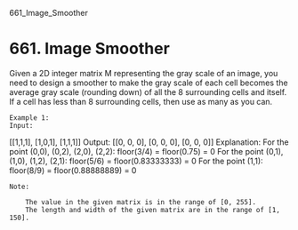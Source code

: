 661_Image_Smoother
# 661. Image Smoother

Given a 2D integer matrix M representing the gray scale of an image, you need to design a
        smoother to make the gray scale of each cell becomes the average gray scale (rounding down)
        of all the 8 surrounding cells and itself. If a cell has less than 8 surrounding cells, then
        use as many as you can.

    Example 1:
    Input:
[[1,1,1],
 [1,0,1],
 [1,1,1]]
Output:
[[0, 0, 0],
 [0, 0, 0],
 [0, 0, 0]]
Explanation:
For the point (0,0), (0,2), (2,0), (2,2): floor(3/4) = floor(0.75) = 0
For the point (0,1), (1,0), (1,2), (2,1): floor(5/6) = floor(0.83333333) = 0
For the point (1,1): floor(8/9) = floor(0.88888889) = 0

    

    Note:
    
        The value in the given matrix is in the range of [0, 255].
        The length and width of the given matrix are in the range of [1, 150].